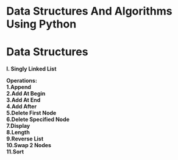 # Data Structures And Algorithms Using Python

# Data Structures

<b>I. Singly Linked List<b/>

Operations:<br/>
 1.Append <br/>
 2.Add At Begin<br/>
 3.Add At End<br/>
 4.Add After<br/>
 5.Delete First Node<br/>
 6.Delete Specified Node<br/>
 7.Display<br/>
 8.Length<br/>
 9.Reverse List<br/>
 10.Swap 2 Nodes<br/>
 11.Sort<br/>
